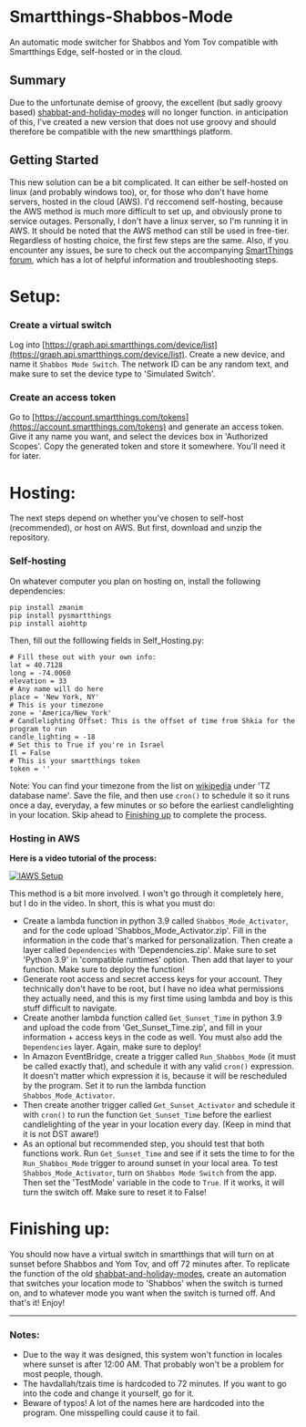 # Smartthings-Shabbos-Mode
An automatic mode switcher for Shabbos and Yom Tov compatible with Smartthings Edge, self-hosted or in the cloud.


## Summary

Due to the unfortunate demise of groovy, the excellent (but sadly groovy based) [shabbat-and-holiday-modes](https://github.com/SmartThingsCommunity/SmartThingsPublic/blob/master/smartapps/shabbatholidaymode/shabbat-and-holiday-modes.src/shabbat-and-holiday-modes.groovy) will no longer function. in anticipation of this, I've created a new version that does not use groovy and should therefore be compatible with the new smartthings platform.

## Getting Started

This new solution can be a bit complicated. It can either be self-hosted on linux (and probably windows too), or, for those who don't have home servers, hosted in the cloud (AWS). I'd reccomend self-hosting, because the AWS method is much more difficult to set up, and obviously prone to service outages. Personally, I don't have a linux server, so I'm running it in AWS. It should be noted that the AWS method can still be used in free-tier. Regardless of hosting choice, the first few steps are the same. Also, if you encounter any issues, be sure to check out the accompanying [SmartThings forum](https://community.smartthings.com/t/ep-smartapp-replacement-for-shabbat-and-holiday-modes/255274), which has a lot of helpful information and troubleshooting steps.

# Setup:

### Create a virtual switch

Log into [https://graph.api.smartthings.com/device/list](https://graph.api.smartthings.com/device/list). Create a new device, and name it `Shabbos Mode Switch`. The network ID can be any random text, and make sure to set the device type to 'Simulated Switch'.

### Create an access token
Go to [https://account.smartthings.com/tokens](https://account.smartthings.com/tokens) and generate an access token. Give it any name you want, and select the devices box in 'Authorized Scopes'. Copy the generated token and store it somewhere. You'll need it for later.

# Hosting:

The next steps depend on whether you've chosen to self-host (recommended), or host on AWS. But first, download and unzip the repository.

### Self-hosting

On whatever computer you plan on hosting on, install the following dependencies:

```commandline
pip install zmanim
pip install pysmartthings
pip install aiohttp
```

Then, fill out the folllowing fields in Self_Hosting.py: 

```text
# Fill these out with your own info:
lat = 40.7128
long = -74.0060
elevation = 33
# Any name will do here
place = 'New York, NY'
# This is your timezone
zone = 'America/New_York'
# Candlelighting Offset: This is the offset of time from Shkia for the program to run
candle_lighting = -18
# Set this to True if you're in Israel
Il = False
# This is your smartthings token
token = ''
```
Note: You can find your timezone from the list on [wikipedia](https://en.wikipedia.org/wiki/List_of_tz_database_time_zones#List) under 'TZ database name'.
Save the file, and then use `cron()` to schedule it so it runs once a day, everyday, a few minutes or so before the earliest candlelighting in your location. Skip ahead to [Finishing up](https://github.com/clippycoder/Smartthings-Shabbos-Mode/blob/main/README.md#finishing-up) to complete the process.

### Hosting in AWS
**Here is a video tutorial of the process:**


[![IAWS Setup](https://img.youtube.com/vi/-UHAucJNpWg/0.jpg)](https://www.youtube.com/watch?v=-UHAucJNpWg)


This method is a bit more involved. I won't go through it completely here, but I do in the video. In short, this is what you must do:

- Create a lambda function in python 3.9 called `Shabbos_Mode_Activator`, and for the code upload 'Shabbos_Mode_Activator.zip'. Fill in the information in the code that's marked for personalization. Then create a layer called `Dependencies` with 'Dependencies.zip'. Make sure to set 'Python 3.9' in 'compatible runtimes' option. Then add that layer to your function. Make sure to deploy the function!
- Generate root access and secret access keys for your account. They technically don't have to be root, but I have no idea what permissions they actually need, and this is my first time using lambda and boy is this stuff difficult to navigate.
- Create another lambda function called `Get_Sunset_Time` in python 3.9 and upload the code from 'Get_Sunset_Time.zip', and fill in your information + access keys in the code as well. You must also add the `Dependencies` layer. Again, make sure to deploy!
- In Amazon EventBridge, create a trigger called `Run_Shabbos_Mode` (it must be called exactly that), and schedule it with any valid `cron()` expression. It doesn't matter which expression it is, because it will be rescheduled by the program. Set it to run the lambda function `Shabbos_Mode_Activator`.
- Then create another trigger called `Get_Sunset_Activator` and schedule it with `cron()` to run the function `Get_Sunset_Time` before the earliest candlelighting of the year in your location every day. (Keep in mind that it is not DST aware!)
- As an optional but recommended step, you should test that both functions work. Run `Get_Sunset_Time` and see if it sets the time to for the `Run_Shabbos_Mode` trigger to around sunset in your local area. To test `Shabbos_Mode_Activator`,  turn on `Shabbos Mode Switch` from the app. Then set the 'TestMode' variable in the code to `True`. If it works, it will turn the switch off. Make sure to reset it to False!

# Finishing up:

You should now have a virtual switch in smartthings that will turn on at sunset before Shabbos and Yom Tov, and off 72 minutes after. To replicate the function of the old [shabbat-and-holiday-modes](https://github.com/SmartThingsCommunity/SmartThingsPublic/blob/master/smartapps/shabbatholidaymode/shabbat-and-holiday-modes.src/shabbat-and-holiday-modes.groovy), create an automation that switches your location mode to 'Shabbos' when the switch is turned on, and to whatever mode you want when the switch is turned off. And that's it! Enjoy!

---
### Notes:
- Due to the way it was designed, this system won't function in locales where sunset is after 12:00 AM. That probably won't be a problem for most people, though.
- The havdallah/tzais time is hardcoded to 72 minutes. If you want to go into the code and change it yourself, go for it.
- Beware of typos! A lot of the names here are hardcoded into the program. One misspelling could cause it to fail.
